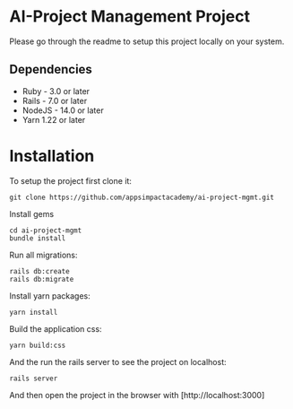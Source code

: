 # AI-Project Management Project

Please go through the readme to setup this project locally on your system.

## Dependencies
* Ruby - 3.0 or later
* Rails - 7.0 or later
* NodeJS - 14.0 or later
* Yarn 1.22 or later

# Installation

To setup the project first clone it:
```
git clone https://github.com/appsimpactacademy/ai-project-mgmt.git
```
Install gems
```
cd ai-project-mgmt
bundle install
```
Run all migrations:
```
rails db:create
rails db:migrate
```
Install yarn packages:
```
yarn install
```

Build the application css:
```
yarn build:css
```

And the run the rails server to see the project on localhost:
```
rails server
```

And then open the project in the browser with [http://localhost:3000]
